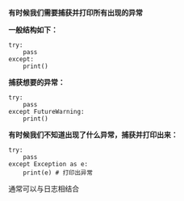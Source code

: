 **有时候我们需要捕获并打印所有出现的异常**

**一般结构如下：**

```
try:
	pass
except:
	print()
```

**捕获想要的异常：**

```
try:
	pass
except FutureWarning:
	print()
```

**有时候我们不知道出现了什么异常，捕获并打印出来：**

```
try:
	pass
except Exception as e:
	print(e) # 打印出异常
```

通常可以与日志相结合

